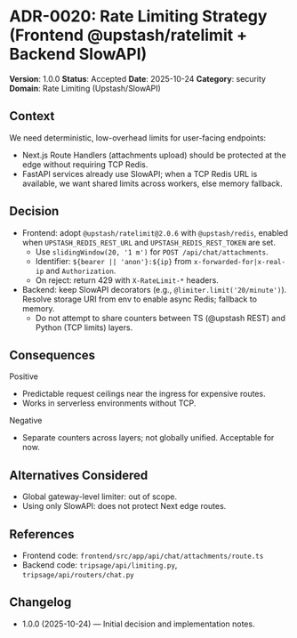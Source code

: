 # ADR-0020: Rate Limiting Strategy (Frontend @upstash/ratelimit + Backend SlowAPI)

**Version**: 1.0.0
**Status**: Accepted
**Date**: 2025-10-24
**Category**: security
**Domain**: Rate Limiting (Upstash/SlowAPI)

## Context

We need deterministic, low-overhead limits for user-facing endpoints:

- Next.js Route Handlers (attachments upload) should be protected at the edge without requiring TCP Redis.
- FastAPI services already use SlowAPI; when a TCP Redis URL is available, we want shared limits across workers, else memory fallback.

## Decision

- Frontend: adopt `@upstash/ratelimit@2.0.6` with `@upstash/redis`, enabled when `UPSTASH_REDIS_REST_URL` and `UPSTASH_REDIS_REST_TOKEN` are set.
  - Use `slidingWindow(20, '1 m')` for `POST /api/chat/attachments`.
  - Identifier: `${bearer || 'anon'}:${ip}` from `x-forwarded-for|x-real-ip` and `Authorization`.
  - On reject: return 429 with `X-RateLimit-*` headers.
- Backend: keep SlowAPI decorators (e.g., `@limiter.limit('20/minute')`). Resolve storage URI from env to enable async Redis; fallback to memory.
  - Do not attempt to share counters between TS (@upstash REST) and Python (TCP limits) layers.

## Consequences

Positive

- Predictable request ceilings near the ingress for expensive routes.
- Works in serverless environments without TCP.

Negative

- Separate counters across layers; not globally unified. Acceptable for now.

## Alternatives Considered

- Global gateway-level limiter: out of scope.
- Using only SlowAPI: does not protect Next edge routes.

## References

- Frontend code: `frontend/src/app/api/chat/attachments/route.ts`
- Backend code: `tripsage/api/limiting.py`, `tripsage/api/routers/chat.py`

## Changelog

- 1.0.0 (2025-10-24) — Initial decision and implementation notes.
